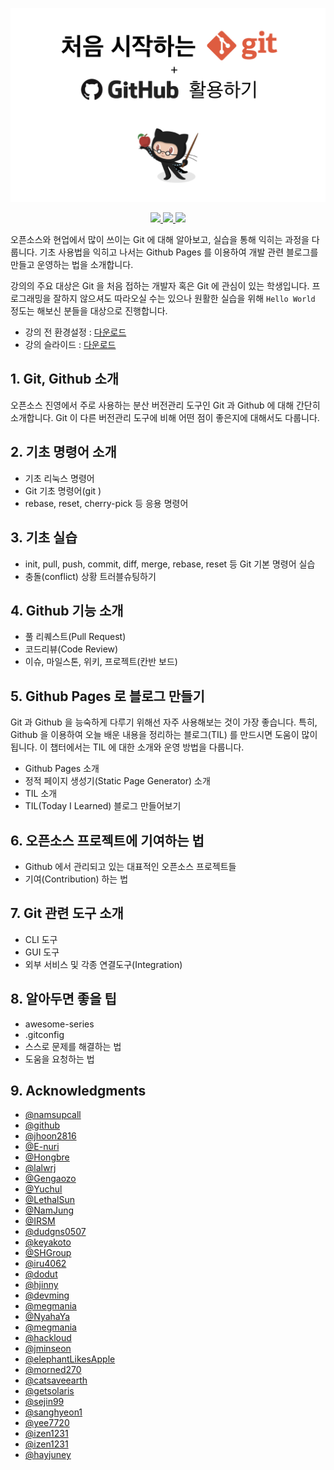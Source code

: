 <p align="center">
  <img src="./assets/img/banner.png" width="600px" />
</p>
<p align="center">
  <a href="https://www.facebook.com/groups/ossdevforum" alt="Facebook Link">
    <img src="https://img.shields.io/badge/facebook-ossdevforum-3b5998" />
  </a>
  <a href="https://github.com/ossdevforum/git-starter/graphs/contributors" alt="Contribution Count">
    <img src="https://img.shields.io/github/contributors/ossdevforum/git-starter.svg" />
  </a>
  <a href="https://github.com/ossdevforum/git-starter/network/members" alt="Facebook Link">
    <img src="https://img.shields.io/github/forks/ossdevforum/git-starter" />
  </a>
</p>

오픈소스와 현업에서 많이 쓰이는 Git 에 대해 알아보고, 실습을 통해 익히는 과정을 다룹니다. 기초 사용법을 익히고 나서는 Github Pages 를 이용하여 개발 관련 블로그를 만들고 운영하는 법을 소개합니다.

강의의 주요 대상은 Git 을 처음 접하는 개발자 혹은 Git 에 관심이 있는 학생입니다. 프로그래밍을 잘하지 않으셔도 따라오실 수는 있으나 원활한 실습을 위해 `Hello World` 정도는 해보신 분들을 대상으로 진행합니다.

- 강의 전 환경설정 : [다운로드](https://github.com/ossdevforum/git-starter/raw/master/assets/pdf/git-init.pdf)
- 강의 슬라이드 : [다운로드](https://github.com/ossdevforum/git-starter/raw/master/assets/pdf/git-starter.pdf)

## 1. Git, Github 소개

오픈소스 진영에서 주로 사용하는 분산 버전관리 도구인 Git 과 Github 에 대해 간단히 소개합니다. Git 이 다른 버전관리 도구에 비해 어떤 점이 좋은지에 대해서도 다룹니다.

## 2. 기초 명령어 소개

- 기초 리눅스 명령어
- Git 기초 명령어(git <command> <args>)
- rebase, reset, cherry-pick 등 응용 명령어

## 3. 기초 실습

- init, pull, push, commit, diff, merge, rebase, reset 등 Git 기본 명령어 실습
- 충돌(conflict) 상황 트러블슈팅하기

## 4. Github 기능 소개

- 풀 리퀘스트(Pull Request)
- 코드리뷰(Code Review)
- 이슈, 마일스톤, 위키, 프로젝트(칸반 보드)

## 5. Github Pages 로 블로그 만들기

Git 과 Github 을 능숙하게 다루기 위해선 자주 사용해보는 것이 가장 좋습니다. 특히, Github 을 이용하여 오늘 배운 내용을 정리하는 블로그(TIL) 를 만드시면 도움이 많이 됩니다. 이 챕터에서는 TIL 에 대한 소개와 운영 방법을 다룹니다.

- Github Pages 소개
- 정적 페이지 생성기(Static Page Generator) 소개
- TIL 소개
- TIL(Today I Learned) 블로그 만들어보기

## 6. 오픈소스 프로젝트에 기여하는 법

- Github 에서 관리되고 있는 대표적인 오픈소스 프로젝트들
- 기여(Contribution) 하는 법

## 7. Git 관련 도구 소개

- CLI 도구
- GUI 도구
- 외부 서비스 및 각종 연결도구(Integration)

## 8. 알아두면 좋을 팁

- awesome-series
- .gitconfig
- 스스로 문제를 해결하는 법
- 도움을 요청하는 법

## 9. Acknowledgments

- [@namsupcall](https://github.com/namsupcall)
- [@github](https://github.com)
- [@jhoon2816](https://github.com/jhoon2816)
- [@E-nuri](https://github.com/E-nuri)
- [@Hongbre](https://github.com/hongbre)
- [@lalwrj](https://github.com/lalwr)
- [@Gengaozo](https://github.com/Gengaozo)
- [@Yuchul](https://github.com/shinyc1006)
- [@LethalSun](https://github.com/LethalSun/)
- [@NamJung](https://github.com/NamJungKim)
- [@IRSM](https://github.com/IRSM)
- [@dudgns0507](https://github.com/dudgns0507)
- [@keyakoto](https://github.com/keyakoto)
- [@SHGroup](http://github.com/sunghun7511)
- [@iru4062](https://github.com/iru4062)
- [@dodut](https://github.com/dodut)
- [@hjinny](https://github.com/hjinny)
- [@devming](https://github.com/devming)
- [@megmania](https://github.com/megmania)
- [@NyahaYa](https://github.com/NyaHaYa)
- [@megmania](https://github.com/megmania)
- [@hackloud](https://github.com/hackloud)
- [@jminseon](https://github.com/jminseon)
- [@elephantLikesApple](https://github.com/elephantLikesApple)
- [@morned270](https://github.com/morned270)
- [@catsaveearth](https://github.com/catsaveearth)
- [@getsolaris](https://github.com/getsolaris)
- [@sejin99](https://github.com/sejin99)
- [@sanghyeon1](https://github.com/sanghyeon1)
- [@yee7720](https://github.com/yee7720)
- [@izen1231](https://github.com/izen1231)
- [@izen1231](https://github.com/izen1231)
- [@hayjuney](https://github.com/hayjuney)
